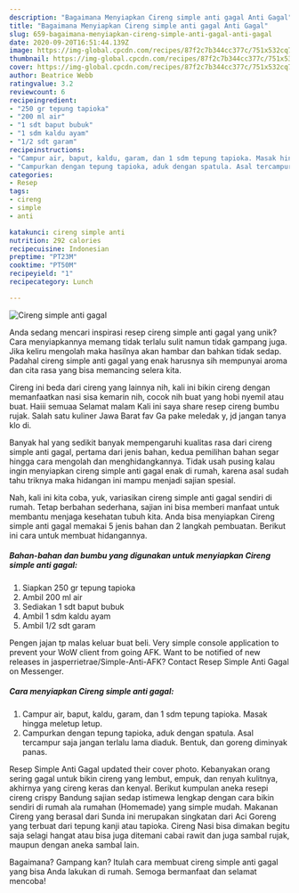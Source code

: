 ```yaml
---
description: "Bagaimana Menyiapkan Cireng simple anti gagal Anti Gagal"
title: "Bagaimana Menyiapkan Cireng simple anti gagal Anti Gagal"
slug: 659-bagaimana-menyiapkan-cireng-simple-anti-gagal-anti-gagal
date: 2020-09-20T16:51:44.139Z
image: https://img-global.cpcdn.com/recipes/87f2c7b344cc377c/751x532cq70/cireng-simple-anti-gagal-foto-resep-utama.jpg
thumbnail: https://img-global.cpcdn.com/recipes/87f2c7b344cc377c/751x532cq70/cireng-simple-anti-gagal-foto-resep-utama.jpg
cover: https://img-global.cpcdn.com/recipes/87f2c7b344cc377c/751x532cq70/cireng-simple-anti-gagal-foto-resep-utama.jpg
author: Beatrice Webb
ratingvalue: 3.2
reviewcount: 6
recipeingredient:
- "250 gr tepung tapioka"
- "200 ml air"
- "1 sdt baput bubuk"
- "1 sdm kaldu ayam"
- "1/2 sdt garam"
recipeinstructions:
- "Campur air, baput, kaldu, garam, dan 1 sdm tepung tapioka. Masak hingga meletup letup."
- "Campurkan dengan tepung tapioka, aduk dengan spatula. Asal tercampur saja jangan terlalu lama diaduk. Bentuk, dan goreng diminyak panas."
categories:
- Resep
tags:
- cireng
- simple
- anti

katakunci: cireng simple anti 
nutrition: 292 calories
recipecuisine: Indonesian
preptime: "PT23M"
cooktime: "PT50M"
recipeyield: "1"
recipecategory: Lunch

---
```



![Cireng simple anti gagal](https://img-global.cpcdn.com/recipes/87f2c7b344cc377c/751x532cq70/cireng-simple-anti-gagal-foto-resep-utama.jpg)

Anda sedang mencari inspirasi resep cireng simple anti gagal yang unik? Cara menyiapkannya memang tidak terlalu sulit namun tidak gampang juga. Jika keliru mengolah maka hasilnya akan hambar dan bahkan tidak sedap. Padahal cireng simple anti gagal yang enak harusnya sih mempunyai aroma dan cita rasa yang bisa memancing selera kita.

Cireng ini beda dari cireng yang lainnya nih, kali ini bikin cireng dengan memanfaatkan nasi sisa kemarin nih, cocok nih buat yang hobi nyemil atau buat. Haiii semuaa Selamat malam Kali ini saya share resep cireng bumbu rujak. Salah satu kuliner Jawa Barat fav Ga pake meledak y, jd jangan tanya klo di.

Banyak hal yang sedikit banyak mempengaruhi kualitas rasa dari cireng simple anti gagal, pertama dari jenis bahan, kedua pemilihan bahan segar hingga cara mengolah dan menghidangkannya. Tidak usah pusing kalau ingin menyiapkan cireng simple anti gagal enak di rumah, karena asal sudah tahu triknya maka hidangan ini mampu menjadi sajian spesial.


Nah, kali ini kita coba, yuk, variasikan cireng simple anti gagal sendiri di rumah. Tetap berbahan sederhana, sajian ini bisa memberi manfaat untuk membantu menjaga kesehatan tubuh kita. Anda bisa menyiapkan Cireng simple anti gagal memakai 5 jenis bahan dan 2 langkah pembuatan. Berikut ini cara untuk membuat hidangannya.

<!--inarticleads1-->

##### Bahan-bahan dan bumbu yang digunakan untuk menyiapkan Cireng simple anti gagal:

1. Siapkan 250 gr tepung tapioka
1. Ambil 200 ml air
1. Sediakan 1 sdt baput bubuk
1. Ambil 1 sdm kaldu ayam
1. Ambil 1/2 sdt garam


Pengen jajan tp malas keluar buat beli. Very simple console application to prevent your WoW client from going AFK. Want to be notified of new releases in jasperrietrae/Simple-Anti-AFK? Contact Resep Simple Anti Gagal on Messenger. 

<!--inarticleads2-->

##### Cara menyiapkan Cireng simple anti gagal:

1. Campur air, baput, kaldu, garam, dan 1 sdm tepung tapioka. Masak hingga meletup letup.
1. Campurkan dengan tepung tapioka, aduk dengan spatula. Asal tercampur saja jangan terlalu lama diaduk. Bentuk, dan goreng diminyak panas.


Resep Simple Anti Gagal updated their cover photo. Kebanyakan orang sering gagal untuk bikin cireng yang lembut, empuk, dan renyah kulitnya, akhirnya yang cireng keras dan kenyal. Berikut kumpulan aneka resepi cireng crispy Bandung sajian sedap istimewa lengkap dengan cara bikin sendiri di rumah ala rumahan (Homemade) yang simple mudah. Makanan Cireng yang berasal dari Sunda ini merupakan singkatan dari Aci Goreng yang terbuat dari tepung kanji atau tapioka. Cireng Nasi bisa dimakan begitu saja selagi hangat atau bisa juga ditemani cabai rawit dan juga sambal rujak, maupun dengan aneka sambal lain. 

Bagaimana? Gampang kan? Itulah cara membuat cireng simple anti gagal yang bisa Anda lakukan di rumah. Semoga bermanfaat dan selamat mencoba!
